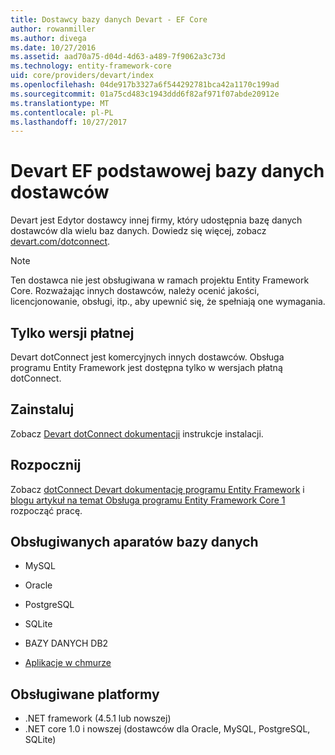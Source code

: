```yaml
---
title: Dostawcy bazy danych Devart - EF Core
author: rowanmiller
ms.author: divega
ms.date: 10/27/2016
ms.assetid: aad70a75-d04d-4d63-a489-7f9062a3c73d
ms.technology: entity-framework-core
uid: core/providers/devart/index
ms.openlocfilehash: 04de917b3327a6f544292781bca42a1170c199ad
ms.sourcegitcommit: 01a75cd483c1943ddd6f82af971f07abde20912e
ms.translationtype: MT
ms.contentlocale: pl-PL
ms.lasthandoff: 10/27/2017
---
```

# <a name="devart-ef-core-database-providers"></a>Devart EF podstawowej bazy danych dostawców

Devart jest Edytor dostawcy innej firmy, który udostępnia bazę danych dostawców dla wielu baz danych. Dowiedz się więcej, zobacz [devart.com/dotconnect](https://www.devart.com/dotconnect/).

> [!NOTE]  
> Ten dostawca nie jest obsługiwana w ramach projektu Entity Framework Core. Rozważając innych dostawców, należy ocenić jakości, licencjonowanie, obsługi, itp., aby upewnić się, że spełniają one wymagania.

## <a name="paid-versions-only"></a>Tylko wersji płatnej

Devart dotConnect jest komercyjnych innych dostawców. Obsługa programu Entity Framework jest dostępna tylko w wersjach płatną dotConnect.

## <a name="install"></a>Zainstaluj

Zobacz [Devart dotConnect dokumentacji](https://www.devart.com/dotconnect/) instrukcje instalacji.

## <a name="get-started"></a>Rozpocznij

Zobacz [dotConnect Devart dokumentację programu Entity Framework](https://www.devart.com/dotconnect/entityframework.html) i [blogu artykuł na temat Obsługa programu Entity Framework Core 1](http://blog.devart.com/entity-framework-core-1-entity-framework-7-support.html) rozpocząć pracę.

## <a name="supported-database-engines"></a>Obsługiwanych aparatów bazy danych

* MySQL

* Oracle

* PostgreSQL

* SQLite

* BAZY DANYCH DB2

* [Aplikacje w chmurze](https://www.devart.com/dotconnect/#cloud)

## <a name="supported-platforms"></a>Obsługiwane platformy

* .NET framework (4.5.1 lub nowszej)
* .NET core 1.0 i nowszej (dostawców dla Oracle, MySQL, PostgreSQL, SQLite)
